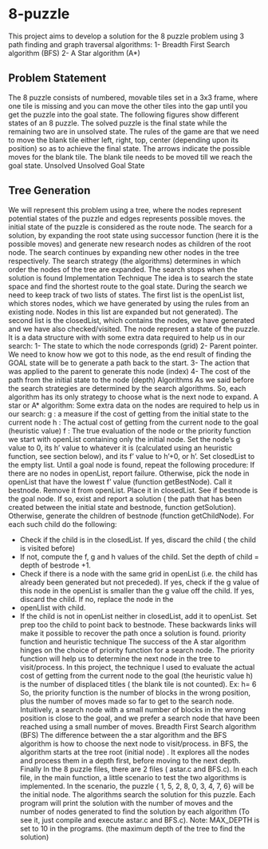 # 8-puzzle

This project aims to develop a solution for the 8 puzzle problem using 3 path finding and graph traversal algorithms:
1- Breadth First Search algorithm (BFS)
2- A Star algorithm (A*)

## Problem Statement
The 8 puzzle consists of numbered, movable tiles set in a 3x3 frame, where one tile is missing and you can move the other tiles into the gap until you get the puzzle into the goal state. The following figures show different states of an 8 puzzle. The solved puzzle is the final state while the remaining two are in unsolved state. The rules of the game are that we need to move the blank tile either left, right, top, center (depending upon its position) so as to achieve the final state. The arrows indicate the possible moves for the blank tile. The blank tile needs to be moved till we reach the goal state.
Unsolved Unsolved Goal State
   
## Tree Generation

We will represent this problem using a tree, where the nodes represent potential states of the puzzle and edges represents possible moves. the initial state of the puzzle is considered as the route node. The search for a solution, by expanding the root state using successor function (here it is the possible moves) and generate new research nodes as children of the root node. The search continues by expanding new other nodes in the tree respectively. The search strategy (the algorithms) determines in which order the nodes of the tree are expanded. The search stops when the solution is found
 Implementation Technique
The idea is to search the state space and find the shortest route to the goal state. 
During the search we need to keep track of two lists of states. The first list is the openList list, which stores nodes, which we have generated by using the rules from an existing node. Nodes in this list are expanded but not generated). The second list is the closedList, which contains the nodes, we have generated and we have also checked/visited.
The node represent a state of the puzzle. It is a data structure with with some extra data required to help us in our search:
1- The state to which the node corresponds (grid)
2- Parent pointer. We need to know how we got to this node, as the end result of finding the
GOAL state will be to generate a path back to the start.
3- The action that was applied to the parent to generate this node (index) 4- The cost of the path from the initial state to the node (depth)
Algorithms
As we said before the search strategies are determined by the search algorithms. So, each algorithm has its only strategy to choose what is the next node to expand.
A star or A* algorithm:
Some extra data on the nodes are required to help us in our search:
g : a measure if the cost of getting from the initial state to the current node
h : The actual cost of getting from the current node to the goal (heuristic value) f : The true evaluation of the node or the priority function
we start with openList containing only the initial node. Set the node’s g value to 0, its h’ value to whatever it is (calculated using an heuristic function, see section below), and its f’ value to h’+0, or h’. Set closedList to the empty list. 
Until a goal node is found, repeat the following procedure:
If there are no nodes in openList, report failure. Otherwise, pick the node in openList that have the lowest f’ value (function getBestNode). Call it bestnode. Remove it from openList. Place it in closedList. See if bestnode is the goal node. If so, exist and report a solution ( the path that has been created between the initial state and bestnode, function getSolution). Otherwise, generate the children of bestnode (function getChildNode). For each such child do the following:
- Check if the child is in the closedList. If yes, discard the child ( the child is visited before)
- If not, compute the f, g and h values of the child. Set the depth of child = depth of bestrode
+1.
 - Check if there is a node with the same grid in openList (i.e. the child has already been generated but not preceded). If yes, check if the g value of this node in the openList is smaller than the g value off the child. If yes, discard the child. If no, replace the node in the
- openLlist with child.
- If the child is not in openList neither in closedList, add it to openList.
Set prep too the child to point back to bestnode. These backwards links will make it possible to recover the path once a solution is found.
priority function and heuristic technique
The success of the A star algorithm hinges on the choice of priority function for a search node. The priority function will help us to determine the next node in the tree to visit/process.
In this project, the technique I used to evaluate the actual cost of getting from the current node to the goal (the heuristic value h) is the number of displaced titles ( the blank tile is not counted). Ex:
h= 6
So, the priority function is the number of blocks in the wrong position, plus the number of moves made so far to get to the search node. Intuitively, a search node with a small number of blocks in the wrong position is close to the goal, and we prefer a search node that have been reached using a small number of moves.
Breadth First Search algorithm (BFS)
The difference between the a star algorithm and the BFS algorithm is how to choose the next node to visit/process. in BFS, the algorithm starts at the tree root (initial node) . It explores all the nodes and process them in a depth first, before moving to the next depth.
Finally
In the 8 puzzle files, there are 2 files ( astar.c and BFS.c). In each file, in the main function, a little scenario to test the two algorithms is implemented. In the scenario, the puzzle { 1, 5, 2, 8, 0, 3, 4, 7, 6} will be the initial node. The algorithms search the solution for this puzzle. Each program will print the solution with the number of moves and the number of nodes generated to find the solution by each algorithm (To see it, just compile and execute astar.c and BFS.c).
Note: MAX_DEPTH is set to 10 in the programs. (the maximum depth of the tree to find the solution)



